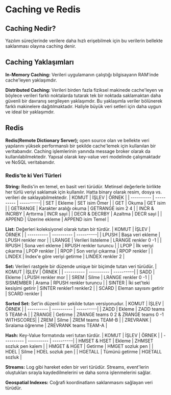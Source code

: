 # Caching ve Redis

## Caching Nedir?
Yazılım süreçlerinde verilere daha hızlı erişebilmek için bu verilerin bellekte saklanması olayına caching denir.

## Caching Yaklaşımları
**In-Memory Caching:** Verileri uygulamanın çalıştığı bilgisayarın RAM'inde cache'leyen yaklaşımdır.

**Distributed Caching:** Verileri birden fazla fiziksel makinede cache'leyen ve böylece verileri farklı noktalarda tutarak tek bir noktada saklamaktan daha güvenli bir davranış sergileyen yaklaşımdır. Bu yaklaşımla veriler bölünerek farklı makinelere dağıtılmaktadır. Haliyle büyük veri setleri için daha uygun ve ideal bir yaklaşımdır.

## Redis
**Redis(Remote Dictionary Server);** open source olan ve bellekte veri yapılarını yüksek performanslı bir şekilde cache'lemek için kullanılan bir veritabanıdır. Caching işlemlerinin yanında message broker olarak da kullanılabilmektedir. Yapısal olarak key-value veri modelinde çalışmaktadır ve NoSQL veritabanıdır.

### Redis'te ki Veri Türleri
**String:** Redis'in en temel, en basit veri türüdür. Metinsel değerlerle birlikte her türlü veriyi saklamak için kullanılır. Hatta binary olarak resim, dosya vs. verileri de saklayabilmektedir.
| KOMUT             | İŞLEV  | ÖRNEK |
| ---------- | ---------- | ----------|
| SET | Ekleme | SET isim Ömer |
| GET | Okuma | GET isim |
| GETRANGE | Karakter aralığı okuma | GETRANGE isim 2 4 |
| INCR & INCRBY | Arttırma | INCR sayi |
| DECR & DECRBY | Azaltma | DECR sayi |
| APPEND | Üzerine ekleme | APPEND isim Temel |

 **List:** Değerleri koleksiyonel olarak tutan bir türdür.
| KOMUT             | İŞLEV  | ÖRNEK |
| ---------- | ---------- | ----------|
| LPUSH | Başa veri ekleme | LPUSH renkler mor |
| LRANGE | Verileri listeleme | LRANGE renkler 0 -1 |
| RPUSH | Sona veri ekleme | RPUSH renkler turuncu |
| LPOP | İlk veriyi çıkarma | LPOP renkler  |
| RPOP | Son veriyi çıkarma | RPOP renkler  |
| LINDEX | İndex'e göre veriyi getirme | LINDEX renkler 2  |

**Set:** Verileri rastgele bir düzende unique bir biçimde tutan veri türüdür.
| KOMUT             | İŞLEV  | ÖRNEK |
| ---------- | ---------- | ----------|
| SADD | Ekleme | LPUSH renkler mor |
| SREM | Silme | LRANGE renkler 0 -1 |
| SISMEMBER | Arama | RPUSH renkler turuncu |
| SINTER | İki set'teki kesişimi getirir | SINTER renkler1 renkler2  |
| SCARD | Eleman sayısını getirir | SCARD renkler  |

**Sorted Set:** Set'in düzenli bir şekilde tutan versiyonudur.
| KOMUT             | İŞLEV  | ÖRNEK |
| ---------- | ---------- | ----------|
| ZADD | Ekleme | ZADD teams 5 TEAM-A |
| ZRANGE | Getirme | ZRANGE teams 0 2 & ZRANGE teams 0 -1 WITHSCORES|
| ZREM | Silme | ZREM teams TEAM-B |
| ZREVRANK | Sıralama öğrenme | ZREVRANK teams TEAM-A |

**Hash:** Key-Value formatında veri tutan türdür.
| KOMUT             | İŞLEV  | ÖRNEK |
| ---------- | ---------- | ----------|
| HMSET & HSET | Ekleme | ZHMSET sozluk pen kalem |
| HMGET & HGET | Getirme | HMGET sozluk pen |
| HDEL | Silme | HDEL sozluk pen |
| HGETALL | Tümünü getirme | HGETALL sozluk	 |

**Streams:** Log gibi hareket eden bir veri türüdür. Streams, event'lerin oluştukları sırayla kaydedilmelerini ve daha sonra işlenmelerini sağlar.

**Geospatial Indexes:** Coğrafi koordinatlann saklanmasını sağlayan veri türüdür.






